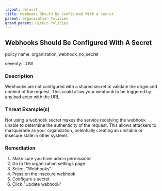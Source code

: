 ```yaml
---
layout: default
title: Webhooks Should Be Configured With A Secret
parent: Organization Policies
grand_parent: GitHub Policies
---
```



## Webhooks Should Be Configured With A Secret
policy name: organization_webhook_no_secret

severity: LOW

### Description
Webhooks are not configured with a shared secret to validate the origin and content of the request. This could allow your webhook to be triggered by any bad actor with the URL.

### Threat Example(s)
Not using a webhook secret makes the service receiving the webhook unable to determine the authenticity of the request.
This allows attackers to masquerade as your organization, potentially creating an unstable or insecure state in other systems.



### Remediation
1. Make sure you have admin permissions
2. Go to the organization settings page
3. Select "Webhooks"
4. Press on the insecure webhook
5. Configure a secret
6. Click "Update webhook"



